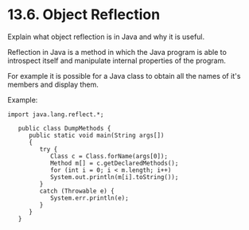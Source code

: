 # 13.6. Object Reflection
Explain what object reflection is in Java and why it is useful.

Reflection in Java is a method in which the Java program is able to introspect itself and manipulate internal properties of the program.

For example it is possible for a Java class to obtain all the names of it's members and display them.

Example:
```
import java.lang.reflect.*;

   public class DumpMethods {
      public static void main(String args[])
      {
         try {
            Class c = Class.forName(args[0]);
            Method m[] = c.getDeclaredMethods();
            for (int i = 0; i < m.length; i++)
            System.out.println(m[i].toString());
         }
         catch (Throwable e) {
            System.err.println(e);
         }
      }
   }
```